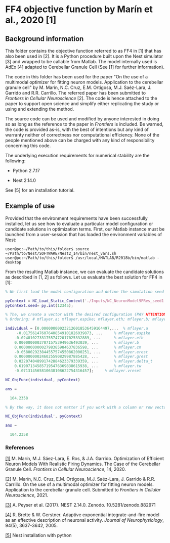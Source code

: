 FF4 objective function by Marín et al., 2020 [1]
===========================================================

Background information
----------------------

This folder contains the objective function referred to as FF4 in [1] that has also been used in [2]. It is a Python procedure built upon the Nest simulator [3] and wrapped to be callable from Matlab. The model internally used is AdEx [4] adapted to Cerebellar Granule Cell (See [1] for further information).

The code in this folder has been used for the paper "On the use of a multimodal optimizer for fitting neuron models. Application to the cerebellar granule cell" by M. Marín, N.C. Cruz, E.M. Ortigosa, M.J. Saéz-Lara, J. Garrido and R.R. Carrillo. The referred paper has been submitted to *Frontiers in Cellular Neuroscience* [2]. The code is hence attached to the paper to support open science and simplify either replicating the study or using and extending the method.

The source code can be used and modified by anyone interested in doing so as long as the reference to the paper in *Frontiers* is included. Be warned, the code is provided as-is, with the best of intentions but any kind of warranty neither of correctness nor computational efficiency. None of the people mentioned above can be charged with any kind of responsibility concerning this code.

The underlying execution requirements for numerical stability are the following:

- Python 2.7.17

- Nest 2.14.0 

See [5] for an installation tutorial.

Example of use
--------------

Provided that the environment requirements have been successfully installed, let us see how to evaluate a particular model configuration or candidate solutions in optimization terms. 
First, our Matlab instance must be launched from a user-session that has loaded the environment variables of Nest:

```console
user@pc:~/Path/to/this/folder$ source ~/Path/to/Nest/SOFTWARE/Nest2_14/bin/nest_vars.sh 
user@pc:~/Path/to/this/folder$ /usr/local/MATLAB/R2018b/bin/matlab -desktop

```

From the resulting Matlab instance, we can evaluate the candidate solutions as described in [1, 2] as follows. Let us evaluate the best solution for FF4 in [1]:

```Matlab
% We first load the model configuration and define the simulation seed (which is independent of any used at Matlab level for optimization)

pyContext = NC_Load_Static_Context('./Inputs/NC_NeuronModel9PRes_seed1.cfg');
pyContext.seed= py.int(12345);	

% The, we create a vector with the desired configuration (PAY ATTENTION TO THE COMPONENTS):
% Ordering: # mflayer.a; mflayer.espike; mflayer.eth; mflayer.b; mflayer.cm; mflayer.erest; mflayer.grest; mflayer.delta_t; mflayer.tw; mflayer.vreset

individual = [0.000000000232126018536459164497,... 	% mflayer.a
	 -0.017561476076408549101826039873, ...		% mflayer.espike
	-0.024010273317557472017025332889, ...		% mflayer.eth
	0.000000000370715753949636493039, ...		% mflayer.b
	0.000000000002798385984637836598, ...		% mflayer.cm
	-0.058002923844557574550862000251, ...		% mflayer.erest
	0.000000000246025590829987885428, ...		% mflayer.grest
	0.022074048991742884623379339359, ...		% mflayer.delta_t
	0.619071345857195476369838615938, ...		% mflayer.tw
	-0.071314565810638108622754316457];		% mflayer.vreset

NC_ObjFunc(individual, pyContext)

ans =

  104.2358

% By the way, it does not matter if you work with a column or row vectors

NC_ObjFunc(individual', pyContext)

ans =

  104.2358

```

### References

[[1]](https://www.ncbi.nlm.nih.gov/pmc/articles/PMC7381211/) M. Marín, M.J. Sáez-Lara, E. Ros, & J.A. Garrido. Optimization of Efficient Neuron Models With Realistic Firing Dynamics. The Case of the Cerebellar Granule Cell. *Frontiers in Cellular Neuroscience*, 14, 2020.

[2] M. Marín, N.C. Cruz, E.M. Ortigosa, M.J. Saéz-Lara, J. Garrido & R.R. Carrillo. On the use of a multimodal optimizer for fitting neuron models. Application to the cerebellar granule cell. Submitted to *Frontiers in Cellular Neuroscience*, 2021.

[[3]](https://www.nest-simulator.org/) A. Peyser et al. (2017). NEST 2.14.0. Zenodo. 10.5281/zenodo.882971

[[4]](https://journals.physiology.org/doi/full/10.1152/jn.00686.2005) R. Brette & W. Gerstner. Adaptive exponential integrate-and-fire model as an effective description of neuronal activity. *Journal of Neurophysiology*, 94(5), 3637-3642, 2005.

[[5]](https://github.com/nest/nest-simulator/issues/866) Nest installation with python
